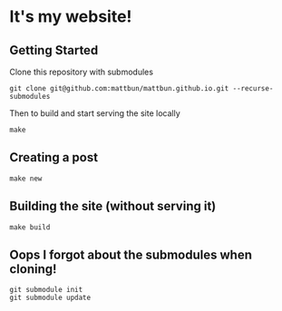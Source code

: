 # It's my website!

## Getting Started

Clone this repository with submodules

```shell
git clone git@github.com:mattbun/mattbun.github.io.git --recurse-submodules
```

Then to build and start serving the site locally

```shell
make
```

## Creating a post

```shell
make new
```

## Building the site (without serving it)

```shell
make build
```

## Oops I forgot about the submodules when cloning!

```shell
git submodule init
git submodule update
```

